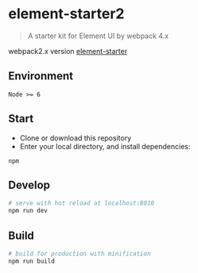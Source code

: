 # element-starter2

> A starter kit for Element UI by webpack 4.x

webpack2.x version [element-starter](https://github.com/ElementUI/element-starter)


## Environment

`Node >= 6`

## Start

 - Clone or download this repository
 - Enter your local directory, and install dependencies:

``` npm
npm
```

## Develop

``` bash
# serve with hot reload at localhost:8010
npm run dev
```

## Build

``` bash
# build for production with minification
npm run build
```
